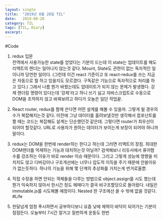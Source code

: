 ```yaml
---
layout:	single
title:	"2019년 8월 28일 TIL"
date:	2019-08-28
category: TIL
tags: [TIL, Diary]
excerpt: 
---
```


  #Code

1. redux 입문  
전역에서 사용가능한 state를 얻었다는 기분이 드는데 이 state는 업데이트를 해도 리액트의 렌더는 일어나지 않는것 같다. Mount, State도 관련이 없는 독자적인 일이니까 당연한 일이다. (그런데 이건 react 기준이고 또 react-redux를 쓰는 지금은 자동으로 뭘 하고 있을지도 모르겠다. 구독같은 기능으로 독자적으로 처리를 하고 있다.) 그래서 나름 뭔가 바꿨는데도 업데이트가 되지 않는 문제가 발생했다. 강제 렌더링 명령이 있다는데 ‘강제'라고 하니 쓰기 싫고 자바스크립트로 수동으로 DOM을 조작하지 않고 바꿔보려고 하다가 오늘은 일단 작업끝.
2. React router, redux를 함께 쓴다면 어떤 설계를 해볼 수 있을까. 그렇게 될 경우의 수가 복잡해지는것 같다. 이전에 그냥 데이터를 흘려보낼것만 생각해서 컴포넌트를 짤 때는 코드는 복잡해도 설계는 단순했던것 같은데. 그렇다면 router가 최우선이 되어야 할것같다. URL로 사용자가 원하는 데이터가 보이는게 보장이 되어야 하니까 말이다.
3. redux는 DOM을 한번에 render하는 한다고 하는데 그러면 리액트의 장점. 최대한 DOM렌더를 억제하는 기능과 대치하는것 아닐까? 검색해보니 리듀서에서 퓨어함수를 강조하는 이유가 바로 render 이슈 때문이다. 그리고 그렇게 성능에 영향을 미치지도 않고 디버깅이나 구조개선에는 너무나 압도적 이득을 주기 때문에 안쓸이유가 없는듯하다. 하나의 기능을 위해 몇 단계의 추상화를 거치는게 번거로울뿐.
4. 직접 수정을 하면 안되는 객체들을 다루는 방법으로 object.assign를 시도 했는데 뭔가 익숙하지 않아서 한시간 정도 헤매다가 결국 비구조할당으로 돌아왔다. 내일은 immutable.js를 시도해볼 예정이다. Nested 한 구조에선 쓸 수 밖에 없을 것같다.
#Life

1. 한달넘게 엄청 푸시하면서 공부하다보니 요즘 낮에 체력이 바닥이 되어가는 기분이 점점든다. 오늘부터 7시간 잘거고 질펀하게 운동도 한번
  